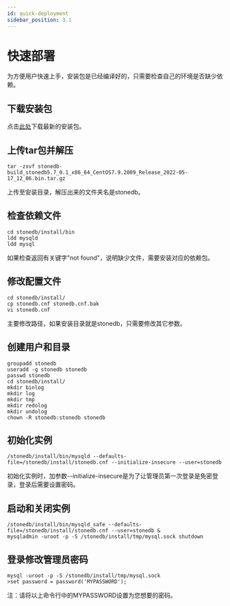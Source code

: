 ```yaml
---
id: quick-deployment
sidebar_position: 3.1
---
```


# 快速部署

为方便用户快速上手，安装包是已经编译好的，只需要检查自己的环境是否缺少依赖。

## 下载安装包
点击[此处](../download.md)下载最新的安装包。

## 上传tar包并解压
```
tar -zxvf stonedb-build_stonedb5.7_0.1_x86_64_CentOS7.9.2009_Release_2022-05-17_12_06.bin.tar.gz
```
上传至安装目录，解压出来的文件夹名是stonedb。
## 检查依赖文件
```
cd stonedb/install/bin
ldd mysqld
ldd mysql
```
如果检查返回有关键字"not found"，说明缺少文件，需要安装对应的依赖包。
## 修改配置文件
```
cd stonedb/install/
cp stonedb.cnf stonedb.cnf.bak
vi stonedb.cnf
```
主要修改路径，如果安装目录就是stonedb，只需要修改其它参数。
## 创建用户和目录
```
groupadd stonedb
useradd -g stonedb stonedb
passwd stonedb
cd stonedb/install/
mkdir binlog
mkdir log
mkdir tmp
mkdir redolog
mkdir undolog
chown -R stonedb:stonedb stonedb
```
## 初始化实例
```
/stonedb/install/bin/mysqld --defaults-file=/stonedb/install/stonedb.cnf --initialize-insecure --user=stonedb
```
初始化实例时，加参数--initialize-insecure是为了让管理员第一次登录是免密登录，登录后需要设置密码。
## 启动和关闭实例
```
/stonedb/install/bin/mysqld_safe --defaults-file=/stonedb/install/stonedb.cnf --user=stonedb &
mysqladmin -uroot -p -S /stonedb/install/tmp/mysql.sock shutdown
```
## 登录修改管理员密码
```
mysql -uroot -p -S /stonedb/install/tmp/mysql.sock
>set password = password('MYPASSWORD');
```
注：请将以上命令行中的MYPASSWORD设置为您想要的密码。
